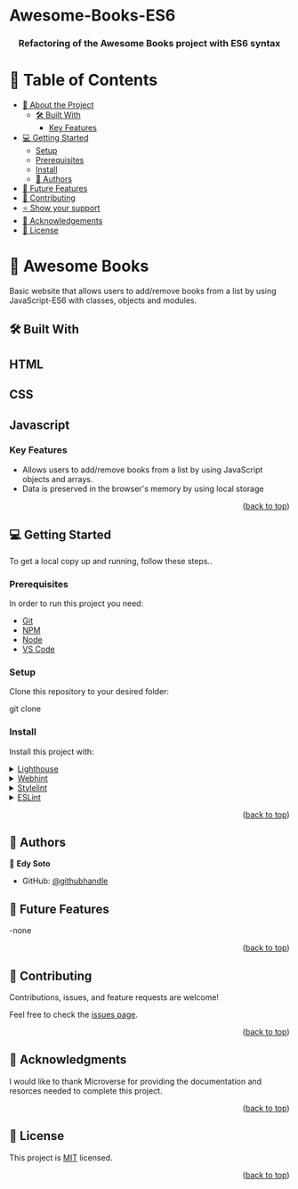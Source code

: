 # Awesome-Books-ES6
<div align="center">
  
  <h3><b>Refactoring of the Awesome Books project with ES6 syntax</b></h3>

</div>



# 📗 Table of Contents

- [📖 About the Project](#about-project)
  - [🛠 Built With](#built-with)
    - [Key Features](#key-features)
- [💻 Getting Started](#getting-started)
  - [Setup](#setup)
  - [Prerequisites](#prerequisites)
  - [Install](#install)   
  - [👥 Authors](#authors)
- [🔭 Future Features](#future-features)
- [🤝 Contributing](#contributing)
- [⭐️ Show your support](#support)
- [🙏 Acknowledgements](#acknowledgements)
- [📝 License](#license)

<!-- PROJECT DESCRIPTION -->


# 📖 Awesome Books<a name="about-project"></a>


Basic website that allows users to add/remove books from a list by using JavaScript-ES6 with classes, objects and modules.

## 🛠 Built With <a name="built-with"></a>

## HTML <a name="HTML"></a>
## CSS <a name="CSS"></a>
## Javascript <a name="Javasript"></a>


<!-- Features -->

### Key Features <a name="key-features"></a>
<ul>
<li>Allows users to add/remove books from a list by using JavaScript objects and arrays.</li>
<li>Data is preserved in the browser's memory by using local storage</li>
</ul>

<p align="right">(<a href="#readme-top">back to top</a>)</p>


<!-- GETTING STARTED -->

## 💻 Getting Started <a name="getting-started"></a>

To get a local copy up and running, follow these steps..

### Prerequisites

In order to run this project you need:
<ul>
<li><a href="https://git-scm.com/">Git</a></li>
<li><a href="https://www.npmjs.com/">NPM</a></li>
<li><a href="https://nodejs.org/en/">Node</a></li>
<li><a href="https://code.visualstudio.com/">VS Code</a></li>
</ul>


### Setup

Clone this repository to your desired folder:

git clone 



### Install

Install this project with:

<details>
  <summary><a href="https://developers.google.com/web/tools/lighthouse">Lighthouse</a></summary>
  <ul>
    <li><a href="https://developers.google.com/web/tools/lighthouse#devtools">In Chrome DevTools</a></li>
    <li><a href="https://developers.google.com/web/tools/lighthouse#cli">From the command line</a></li>
    <li><a href="https://developers.google.com/web/tools/lighthouse#programmatic">As a Node module</a></li>
    <li><a href="https://developers.google.com/web/tools/lighthouse#psi">From a web UI</a></li>
  </ul>
</details>

<details>
  <summary><a href="https://webhint.io/">Webhint</a></summary>
  <ul>
    <li>Run: npm install --save-dev hint@7.x</li>
  </ul>
</details>

<details>
  <summary><a href="https://stylelint.io/">Stylelint</a></summary>
  <ul>
    <li>Run: npm install --save-dev stylelint@13.x stylelint-scss@3.x stylelint-config-standard@21.x stylelint-csstree-validator@1.x</li>
  </ul>
</details>

<details>
  <summary><a href="https://eslint.org/">ESLint</a></summary>
  <ul>
    <li>Run: npm install --save-dev eslint@7.x eslint-config-airbnb-base@14.x eslint-plugin-import@2.x babel-eslint@10.x</li>
  </ul>
</details>

<p align="right">(<a href="#readme-top">back to top</a>)</p>

<!-- AUTHORS -->

## 👥 Authors <a name="authors"></a>

👤 **Edy Soto**

- GitHub: [@githubhandle](https://github.com/EddxSotz)

<!-- FUTURE FEATURES -->

## 🔭 Future Features <a name="future-features"></a>

-none

<p align="right">(<a href="#readme-top">back to top</a>)</p>

<!-- CONTRIBUTING -->

## 🤝 Contributing <a name="contributing"></a>

Contributions, issues, and feature requests are welcome!

Feel free to check the [issues page](../../issues/).

<p align="right">(<a href="#readme-top">back to top</a>)</p>


<!-- ACKNOWLEDGEMENTS -->

## 🙏 Acknowledgments <a name="acknowledgements"></a>


I would like to thank Microverse for providing the documentation and resorces needed to complete this project.

<p align="right">(<a href="#readme-top">back to top</a>)</p>


## 📝 License <a name="license"></a>

This project is [MIT](./LICENSE) licensed.

<p align="right">(<a href="#readme-top">back to top</a>)</p>